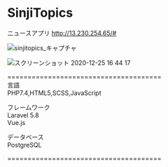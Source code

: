 # SinjiTopics
ニュースアプリ
http://13.230.254.65/#

![sinjitopics_キャプチャ](https://user-images.githubusercontent.com/68136885/103121677-9147d080-46c0-11eb-948d-e69de919869f.png)

![スクリーンショット 2020-12-25 16 44 17](https://user-images.githubusercontent.com/68136885/103126742-a0377e80-46d2-11eb-875e-bdeb4288e08f.png)

======================================
<br>言語<br>
PHP7.4,HTML5,SCSS,JavaScript

フレームワーク<br>
Laravel 5.8 <br>
Vue.js 

データベース<br>
PostgreSQL

======================================
